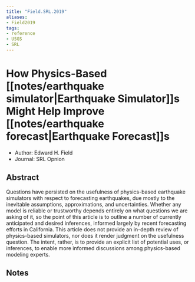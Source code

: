 ```yaml
---
title: "Field.SRL.2019"
aliases:
- Field2019
tags:
- reference
- USGS
- SRL
---
```


# How Physics-Based [[notes/earthquake simulator|Earthquake Simulator]]s Might Help Improve [[notes/earthquake forecast|Earthquake Forecast]]s
- Author: Edward H. Field
- Journal: SRL Opnion

## Abstract
Questions have persisted on the usefulness of physics-based earthquake simulators with respect to forecasting earthquakes, due mostly to the inevitable assumptions, approximations, and uncertainties. Whether any model is reliable or trustworthy depends entirely on what questions we are asking of it, so the point of this article is to outline a number of currently anticipated and desired inferences, informed largely by recent forecasting efforts in California. This article does not provide an in-depth review of physics-based simulators, nor does it render judgment on the usefulness question. The intent, rather, is to provide an explicit list of potential uses, or inferences, to enable more informed discussions among physics-based modeling experts.

## Notes
